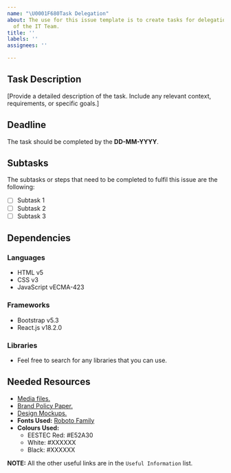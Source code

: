 ```yaml
---
name: "\U0001F680Task Delegation"
about: The use for this issue template is to create tasks for delegation to the members
  of the IT Team.
title: ''
labels: ''
assignees: ''

---
```


## Task Description

[Provide a detailed description of the task. Include any relevant context, requirements, or specific goals.]

## Deadline

The task should be completed by the **DD-MM-YYYY**.

## Subtasks

The subtasks or steps that need to be completed to fulfil this issue are the following:

- [ ] Subtask 1
- [ ] Subtask 2
- [ ] Subtask 3

## Dependencies

### Languages

- HTML v5
- CSS v3
- JavaScript vECMA-423

### Frameworks

- Bootstrap v5.3
- React.js v18.2.0

### Libraries

- Feel free to search for any libraries that you can use.

## Needed Resources

- [Media files.]()
- [Brand Policy Paper.](https://drive.google.com/file/d/1hNf1ygFONIxE_-tMg_q2EHh8w0qrJ3f0/view)
- [Design Mockups.](https://drive.google.com/drive/folders/1BemSaKh5EzRqts6yInm4tm9U8FaQcyvY?usp=drive_link)
- **Fonts Used:** [Roboto Family](https://fonts.google.com/specimen/Roboto)
- **Colours Used:**
    - EESTEC Red: #E52A30
    - White: #XXXXXX
    - Black: #XXXXXX

**NOTE:** All the other useful links are in the ``Useful Information`` list.
